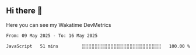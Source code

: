 ## Hi there 👋

Here you can see my Wakatime DevMetrics
<!--START_SECTION:waka-->

```txt
From: 09 May 2025 - To: 16 May 2025

JavaScript   51 mins         ⣿⣿⣿⣿⣿⣿⣿⣿⣿⣿⣿⣿⣿⣿⣿⣿⣿⣿⣿⣿⣿⣿⣿⣿⣿   100.00 %
```

<!--END_SECTION:waka-->


